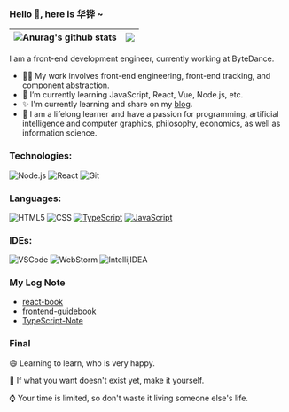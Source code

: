 ### Hello 👋, here is 华铧 ~ 


| <img align="center" src="https://github-readme-stats.vercel.app/api?username=hua-bang&show_icons=true&include_all_commits=true&theme=buefy&hide_border=true" alt="Anurag's github stats" /> | <img align="center" src="https://github-readme-stats.vercel.app/api/top-langs/?username=hua-bang&layout=compact&theme=buefy&hide_border=true" /> |
| ------------- | ------------- |


I am a front-end development engineer, currently working at ByteDance. 

- 🧑‍💼 My work involves front-end engineering, front-end tracking, and component abstraction.
- 🌱 I’m currently learning JavaScript, React, Vue, Node.js, etc. 
- ✨ I'm currently learning and share on my [blog](https://hua-bang.github.io/blog/).
- 🤔 I am a lifelong learner and have a passion for programming, artificial intelligence and computer graphics, philosophy, economics, as well as information science.

### Technologies:

![Node.js](https://img.shields.io/badge/-Node-000?&logo=node.js)
![React](https://img.shields.io/badge/-React-000?&logo=React)
![Git](https://img.shields.io/badge/-Git-000?&logo=git&logoColor=F05032)

### Languages:

![HTML5](https://img.shields.io/badge/-HTML5-000?&logo=html5&logoColor=E34F26)
![CSS](https://img.shields.io/badge/-CSS-000?&logo=css3&logoColor=1572B6)
[![TypeScript](https://img.shields.io/badge/-TypeScript-000?&logo=TypeScript&logoColor=007ACC)](https://github.com/AlvaroIsrael?tab=repositories&q=&type=&language=typescript)
[![JavaScript](https://img.shields.io/badge/-JavaScript-000?&logo=JavaScript&logoColor=ddc508)](https://github.com/AlvaroIsrael?tab=repositories&q=&type=&language=javascript)

### IDEs:

![VSCode](https://img.shields.io/badge/-VSCode-000?&logo=Visual%20Studio%20Code&logoColor=007ACC)
![WebStorm](https://img.shields.io/badge/-WebStorm-000?&logo=Webstorm&logoColor=179EDC)
![IntellijIDEA](https://img.shields.io/badge/-Intellij%20IDEA-000?&logo=Webstorm&logoColor=FC444F)

### My Log Note
- [react-book](https://hua-bang.github.io/react-book/)
- [frontend-guidebook](https://hua-bang.github.io/frontend-guidebook/)
- [TypeScript-Note](https://hua-bang.github.io/TypeScript-Note/)

### Final
😄 Learning to learn, who is very happy.

🤔 If what you want doesn't exist yet, make it yourself.

⌚️ Your time is limited, so don't waste it living someone else's life.

